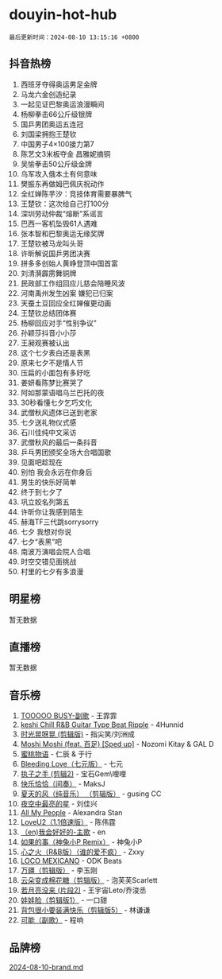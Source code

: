 # douyin-hot-hub

`最后更新时间：2024-08-10 13:15:16 +0800`

## 抖音热榜

1. 西班牙夺得奥运男足金牌
1. 马龙六金创造纪录
1. 一起见证巴黎奥运浪漫瞬间
1. 杨柳拳击66公斤级银牌
1. 国乒男团奥运五连冠
1. 刘国梁拥抱王楚钦
1. 中国男子4×100接力第7
1. 陈艺文3米板夺金 昌雅妮摘铜
1. 吴愉拳击50公斤级金牌
1. 乌军攻入俄本土有何意味
1. 樊振东再做姆巴佩庆祝动作
1. 全红婵陈芋汐：竞技体育需要暴脾气
1. 王楚钦：这次给自己打100分
1. 深圳劳动仲裁“熔断”系谣言
1. 巴西一客机坠毁61人遇难
1. 张本智和巴黎奥运无缘奖牌
1. 王楚钦被马龙叫头哥
1. 许昕解说国乒男团决赛
1. 拼多多创始人黄峥登顶中国首富
1. 刘清漪霹雳舞铜牌
1. 民政部工作组回应儿慈会陪睡风波
1. 河南禹州发生凶案 嫌犯已归案
1. 天蚕土豆回应全红婵催更动画
1. 王楚钦总结团体赛
1. 杨柳回应对手“性别争议”
1. 孙颖莎抖音小小莎
1. 王昶观赛被认出
1. 这个七夕表白还是表黑
1. 原来七夕不是情人节
1. 压扁的小面包有多好吃
1. 姜妍看陈梦比赛哭了
1. 阿如那蒙语唱乌兰巴托的夜
1. 30秒看懂七夕乞巧文化
1. 武僧秋风遗体已送到老家
1. 七夕送礼物仪式感
1. 石川佳纯中文采访
1. 武僧秋风的最后一条抖音
1. 乒乓男团颁奖全场大合唱国歌
1. 见面吧趁现在
1. 别怕 我会永远在你身后
1. 男生的快乐好简单
1. 终于到七夕了
1. 巩立姣名列第五
1. 许昕你让我感到陌生
1. 赫海TF三代跳sorrysorry
1. 七夕 我想对你说
1. 七夕“表黑”吧
1. 南波万演唱会院人合唱
1. 时空交错见面挑战
1. 村里的七夕有多浪漫

## 明星榜

暂无数据

## 直播榜

暂无数据

## 音乐榜

1. [TOOOOO BUSY-副歌](https://sf5-hl-cdn-tos.douyinstatic.com/obj/tos-cn-ve-2774/o0fmjGZetNDjSM5EimFs2QlzBg30YgByJMRQrC) - 王霏霏
1. [keshi Chill R&B Guitar Type Beat Ripple](https://sf5-hl-cdn-tos.douyinstatic.com/obj/tos-cn-ve-2774/okQIfmitAB3HpgZQo0YCEFEACcDhQngn0fkFIC) - 4Hunnid
1. [时光晃呀晃 (剪辑版)](https://sf5-hl-cdn-tos.douyinstatic.com/obj/tos-cn-ve-2774/o8ACeQem3gwI1x3GIYGAfKG0LJebKFRJDwRwyW) - 指尖笑/刘洲成
1. [Moshi Moshi (feat. 百足) [Sped up]](https://sf3-cdn-tos.douyinstatic.com/obj/tos-cn-ve-2774/ocCPFQcXJLeroaIdQLIGAoeeYM3OAUYGDguHXz) - Nozomi Kitay & GAL D
1. [蜜桃物语](https://sf5-hl-cdn-tos.douyinstatic.com/obj/tos-cn-ve-2774/oIhOSCZtIACtYU4XQkngiW9kCBfVD1Fz9IYeqL) - 仁辰 & 于行
1. [Bleeding Love（七元版）](https://sf5-hl-cdn-tos.douyinstatic.com/obj/tos-cn-ve-2774/oEgC9eZFHQ1MfSRnrfkzFp8AayDWqAQMABBgUs) - 七元
1. [执子之手 (剪辑2)](https://sf3-cdn-tos.douyinstatic.com/obj/tos-cn-ve-2774/oUoZLQjCc31XzqsBnBQUNgeKtYPBcgbFDwtfcu) - 宝石Gem\哩哩
1. [快乐恰恰（间奏）](https://sf3-cdn-tos.douyinstatic.com/obj/tos-cn-ve-2774/oMesum3HvWQXJxuMFeVYzf54o2QzH5aEBPOCAn) - MaksJ
1. [夏天的风（纯音乐） （剪辑版）](https://sf5-hl-cdn-tos.douyinstatic.com/obj/tos-cn-ve-2774/oUzLjBZZFQAoNRmGokEeD5zfQCObp6UeFAnTa6) - gusing CC
1. [夜空中最亮的星](https://sf5-hl-cdn-tos.douyinstatic.com/obj/tos-cn-ve-2774/o4IfgGwqqnFeXEMGaS8JBzJAdayAaCeoxqbjCD) - 刘佳兴
1. [All My People](https://sf5-hl-cdn-tos.douyinstatic.com/obj/tos-cn-ve-2774/c7773e6b7c3f4bd9b26cd85b0cfa4eff) - Alexandra Stan
1. [LoveU2（1.1倍速版）](https://sf3-cdn-tos.douyinstatic.com/obj/tos-cn-ve-2774/oQMeDffLaEmgMwgCOEMAFCI6INzoFPgWdD0rsa) - 陈伟霆
1. [（en)我会好好的-主歌](https://sf3-cdn-tos.douyinstatic.com/obj/tos-cn-ve-2774/oUrYpIdrvCbA8m8yAZjbMWjUkL6tiinWMkBTs) - en
1. [如果的事（神兔小P Remix）](https://sf3-cdn-tos.douyinstatic.com/obj/tos-cn-ve-2774/okHtAffz3g4ZB0BMQn9iC9BC6AciI3xCmgQTqt) - 神兔小P
1. [心之火（R&B版）（谁的爱不疯）](https://sf5-hl-cdn-tos.douyinstatic.com/obj/tos-cn-ve-2774/okemkEDaIBBE3OosftCgMxlFkLQZRw37t36ZQv) - Zxxy
1. [LOCO MEXICANO](https://sf5-hl-cdn-tos.douyinstatic.com/obj/tos-cn-ve-2774/owxVoxJorA4ILBfsMAjU6t7O1xW9w0tS7EYzh6) - ODK Beats
1. [万疆（剪辑版）](https://sf5-hl-cdn-tos.douyinstatic.com/obj/tos-cn-ve-2774/ooG7oVgFlDTelKCjCsTTobQvbdtj1BBQXnfZd8) - 李玉刚
1. [云朵变成棉花糖（剪辑版）](https://sf3-cdn-tos.douyinstatic.com/obj/tos-cn-ve-2774/o8LC84GQLALFfXeyJmh8KE61byVQYMMeAZLfEI) - 泡芙芙Scarlett
1. [若月亮没来 (片段2)](https://sf5-hl-cdn-tos.douyinstatic.com/obj/tos-cn-ve-2774/ocQavLLjkCOeDxGyYeIMGgNAIwJ0QXE1Ve3Fzv) - 王宇宙Leto/乔浚丞
1. [娃娃脸（剪辑版1）](https://sf3-cdn-tos.douyinstatic.com/obj/tos-cn-ve-2774/oIimSCgQoNUePTAZ1Ba7TeADY4KetGYsVFeaaB) - 一口甜
1. [背包很小要装满快乐（剪辑版5）](https://sf3-cdn-tos.douyinstatic.com/obj/tos-cn-ve-2774/oUqSJIiBjw2pxsBAiQRmkbZGJrlGCMBPpIW90) - 林谦谦
1. [可能（副歌）](https://sf6-cdn-tos.douyinstatic.com/obj/tos-cn-ve-2774/cde1731888894259b333569393c2fb51) - 程响

## 品牌榜

[2024-08-10-brand.md](2024-08-10-brand.md)
